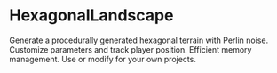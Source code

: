 # HexagonalLandscape
Generate a procedurally generated hexagonal terrain with Perlin noise. Customize parameters and track player position. Efficient memory management. Use or modify for your own projects.
